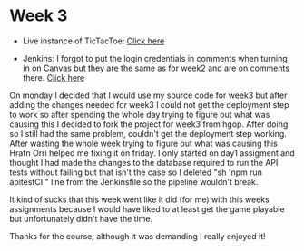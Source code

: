 # Week 3

* Live instance of TicTacToe:
	[Click here](http://ec2-18-216-30-10.us-east-2.compute.amazonaws.com:8080/)

* Jenkins: I forgot to put the login credentials in comments when turning in on Canvas but they are the same as for week2 and are on comments there.
	[Click here](http://ec2-18-216-6-111.us-east-2.compute.amazonaws.com:8080/)

On monday I decided that I would use my source code for week3 but after adding the changes needed for week3 I could not get the deployment step to work so after spending the whole day trying to figure out what was causing this I decided to fork the project for week3 from hgop. After doing so I still had the same problem, couldn't get the deployment step working. After wasting the whole week trying to figure out what was causing this Hrafn Orri helped me fixing it on friday. I only started on day1 assigment and thought I had made the changes to the database required to run the API tests without failing but that isn't the case so I deleted "sh 'npm run apitestCI'" line from the Jenkinsfile so the pipeline wouldn't break.

It kind of sucks that this week went like it did (for me) with this weeks assignments because I would have liked to at least get the game playable but unfortunately didn't have the time.

Thanks for the course, although it was demanding I really enjoyed it!

